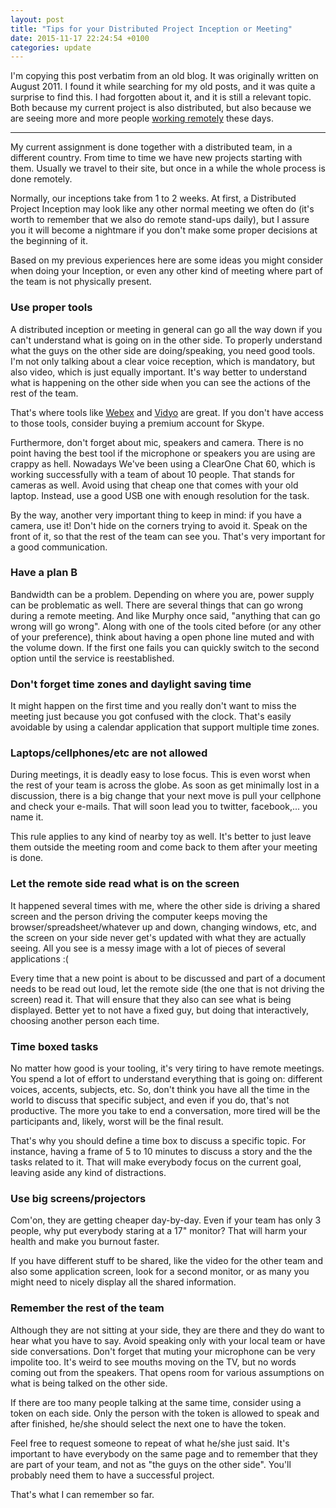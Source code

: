 ```yaml
---
layout: post
title: "Tips for your Distributed Project Inception or Meeting"
date: 2015-11-17 22:24:54 +0100
categories: update
---
```

I'm copying this post verbatim from an old blog. It was originally written on August 2011. I found it while searching for my old posts, and it was quite a surprise to find this. I had forgotten about it, and it is still a relevant topic. Both because my current project is also distributed, but also because we are seeing more and more people [working remotely](http://www.amazon.com/Remote-Office-Required-Jason-Fried/dp/0804137501/) these days.

***

My current assignment is done together with a distributed team, in a different country. From time to time we have new projects starting with them. Usually we travel to their site, but once in a while the whole process is done remotely.

Normally, our inceptions take from 1 to 2 weeks. At first, a Distributed Project Inception may look like any other normal meeting we often do (it's worth to remember that we also do remote stand-ups daily), but I assure you it will become a nightmare if you don't make some proper decisions at the beginning of it.

Based on my previous experiences here are some ideas you might consider when doing your Inception, or even any other kind of meeting where part of the team is not physically present.


### Use proper tools

A distributed inception or meeting in general can go all the way down if you can't understand what is going on in the other side. To properly understand what the guys on the other side are doing/speaking, you need good tools. I'm not only talking about a clear voice reception, which is mandatory, but also video, which is just equally important. It's way better to understand what is happening on the other side when you can see the actions of the rest of the team.

That's where tools like [Webex](http://www.webex.com/) and [Vidyo](http://www.vidyo.com/) are great. If you don't have access to those tools, consider buying a premium account for Skype.

Furthermore, don't forget about mic, speakers and camera. There is no point having the best tool if the microphone or speakers you are using are crappy as hell. Nowadays We've been using a ClearOne Chat 60, which is working successfully with a team of about 10 people. That stands for cameras as well. Avoid using that cheap one that comes with your old laptop. Instead, use a good USB one with enough resolution for the task.

By the way, another very important thing to keep in mind: if you have a camera, use it! Don't hide on the corners trying to avoid it. Speak on the front of it, so that the rest of the team can see you. That's very important for a good communication.


### Have a plan B

Bandwidth can be a problem. Depending on where you are, power supply can be problematic as well. There are several things that can go wrong during a remote meeting. And like Murphy once said, "anything that can go wrong will go wrong". Along with one of the tools cited before (or any other of your preference), think about having a open phone line muted and with the volume down. If the first one fails you can quickly switch to the second option until the service is reestablished.


### Don't forget time zones and daylight saving time

It might happen on the first time and you really don't want to miss the meeting just because you got confused with the clock. That's easily avoidable by using a calendar application that support multiple time zones.


### Laptops/cellphones/etc are not allowed

During meetings, it is deadly easy to lose focus. This is even worst when the rest of your team is across the globe. As soon as get minimally lost in a discussion, there is a big change that your next move is pull your cellphone and check your e-mails. That will soon lead you to twitter, facebook,... you name it.

This rule applies to any kind of nearby toy as well. It's better to just leave them outside the meeting room and come back to them after your meeting is done.


### Let the remote side read what is on the screen

It happened several times with me, where the other side is driving a shared screen and the person driving the computer keeps moving the browser/spreadsheet/whatever up and down, changing windows, etc, and the screen on your side never get's updated with what they are actually seeing. All you see is a messy image with a lot of pieces of several applications :(

Every time that a new point is about to be discussed and part of a document needs to be read out loud, let the remote side (the one that is not driving the screen) read it. That will ensure that they also can see what is being displayed. Better yet to not have a fixed guy, but doing that interactively, choosing another person each time.


### Time boxed tasks

No matter how good is your tooling, it's very tiring to have remote meetings. You spend a lot of effort to understand everything that is going on: different voices, accents, subjects, etc. So, don't think you have all the time in the world to discuss that specific subject, and even if you do, that's not productive. The more you take to end a conversation, more tired will be the participants and, likely, worst will be the final result.

That's why you should define a time box to discuss a specific topic. For instance, having a frame of 5 to 10 minutes to discuss a story and the the tasks related to it. That will make everybody focus on the current goal, leaving aside any kind of distractions.


### Use big screens/projectors

Com'on, they are getting cheaper day-by-day. Even if your team has only 3 people, why put everybody staring at a 17" monitor? That will harm your health and make you burnout faster.

If you have different stuff to be shared, like the video for the other team and also some application screen, look for a second monitor, or as many you might need to nicely display all the shared information.


### Remember the rest of the team

Although they are not sitting at your side, they are there and they do want to hear what you have to say. Avoid speaking only with your local team or have side conversations. Don't forget that muting your microphone can be very impolite too. It's weird to see mouths moving on the TV, but no words coming out from the speakers. That opens room for various assumptions on what is being talked on the other side.

If there are too many people talking at the same time, consider using a token on each side. Only the person with the token is allowed to speak and after finished, he/she should select the next one to have the token.

Feel free to request someone to repeat of what he/she just said. It's important to have everybody on the same page and to remember that they are part of your team, and not as "the guys on the other side". You'll probably need them to have a successful project.



That's what I can remember so far.

